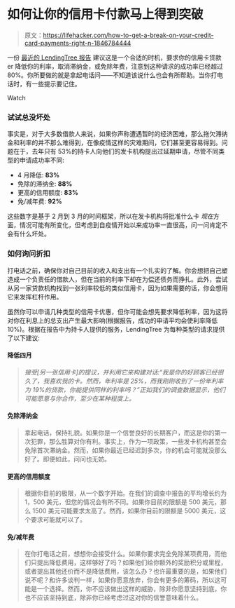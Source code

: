 # 如何让你的信用卡付款马上得到突破

> 原文：<https://lifehacker.com/how-to-get-a-break-on-your-credit-card-payments-right-n-1846784444>

一份 [最近的 LendingTree 报告](https://www.lendingtree.com/credit-cards/study/cardholders-ask-get-better-terms-from-credit-cards/) 建议这是一个合适的时机，要求你的信用卡贷款 er 降低你的利率，取消滞纳金，或免除年费，注意到这种请求的成功率已经超过 80%。你所要做的就是拿起电话问——不知道该说什么也会有所帮助。当你打电话时，有一些提示要记住。

Watch

### **试试总没坏处**

事实是，对于大多数借款人来说，如果你声称遭遇暂时的经济困难，那么拖欠滞纳金和利率的并不那么难得到，在像疫情这样的灾难期间，它们甚至更容易得到。问题在于，去年只有 53%的持卡人向他们的发卡机构提出过延期申请，尽管不同类型的申请成功率不同:

*   4 月降低: **83%**
*   免除的滞纳金: **88%**
*   更高的信用额度: **83%**
*   免/减年费: **92%**

这些数字是基于 2 月到 3 月的时间框架，所以在发卡机构将批准什么卡 *现在*方面，情况可能有所变化，但考虑到自疫情开始以来成功率一直很高，问一问肯定不会有什么坏处。

### **如何询问折扣**

打电话之前，确保你对自己目前的收入和支出有一个扎实的了解。你会想把自己塑造成一个负责任的借款人，但在当前的利率下却在为偿还债务而挣扎。此外，尝试从另一家贷款机构找到一张利率较低的类似信用卡，因为如果需要的话，你会想用它来发挥杠杆作用。

虽然你可以申请几种类型的信用卡优惠，但你可能会想先要求降低利率，因为这将对你在利息上的总支出产生最大影响(根据报告，成功的申请平均会使利率降低 10%)。根据在报告中为持卡人提供的服务，LendingTree 为每种类型的请求提供了以下建议:

#### **降低四月**

> *接受[另一张信用卡]的提议，并利用它来构建对话:“我是你的好顾客已经很久了，我喜欢我的卡。然而，年利率是 25%，而我刚刚收到了一份年利率为 19%的贷款，你能提供同样的利率吗？”正如我们的调查数据显示，他们可能愿意与你合作，至少在某种程度上。*

#### **免除滞纳金**

> 拿起电话，保持礼貌。如果你是一个信誉良好的长期客户，而这是你的第一次犯罪，那么胜算对你有利。事实上，作为一项政策，一些发卡机构甚至会免除首次滞纳金。然而，如果你最近已经迟到多次，你的机会可能就没那么好了。即便如此，问问也无妨。

#### **更高的信用额度**

> 根据你目前的极限，从一个数字开始。在我们的调查中报告的平均增长约为 1，500 美元，但您的情况会有所不同。如果你目前的限额是 500 美元，那么 1500 美元可能要求太高了。然而，如果你目前的限额是 5000 美元，这个要求可能就可以了。

#### **免/减年费**

> 在你打电话之前，想想你会接受什么。如果你要求完全免除某项费用，而他们只提出降低费用，这样够好了吗？如果他们给你额外的奖励积分或里程，或者提出其他还价而不是降低费用，该怎么办？也许最重要的是，如果他们说不呢？和许多谈判一样，如果你愿意放弃，你会有更多的筹码，所以这可能是一个选择。然而，你不应该做出这样的威胁，除非你愿意坚持到底，你也不应该坚持到底，除非你已经考虑过这对你的信誉意味着什么。